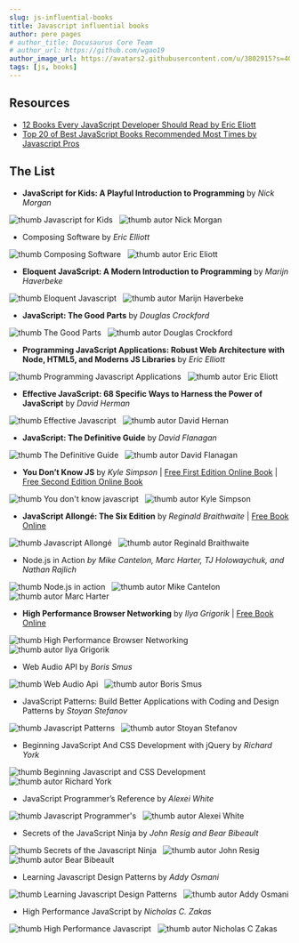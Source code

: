 ```yaml
---
slug: js-influential-books
title: Javascript influential books
author: pere pages
# author_title: Docusaurus Core Team
# author_url: https://github.com/wgao19
author_image_url: https://avatars2.githubusercontent.com/u/3802915?s=400&v=4
tags: [js, books]
---
```


## Resources

- [12 Books Every JavaScript Developer Should Read by Eric Eliott](https://medium.com/javascript-scene/12-books-every-javascript-developer-should-read-9da76157fb3)
- [Top 20 of Best JavaScript Books Recommended Most Times by Javascript Pros](https://www.blog.consultants500.com/web-mobile-design-and-development/top-20-best-javascript-book-recommended-times-javascript-pros/)

## The List

- **JavaScript for Kids: A Playful Introduction to Programming** by _Nick Morgan_

![thumb Javascript for Kids](./2020/12/13/javascsript-for-kids.jpg)
&nbsp;
![thumb autor Nick Morgan](./2020/12/13/nick-morgan.png)

- Composing Software by _Eric Elliott_

![thumb Composing Software](./2020/12/13/composing-software.jpg)
&nbsp;
![thumb autor Eric Eliott](./2020/12/13/eric-eliott.jpg)

- **Eloquent JavaScript: A Modern Introduction to Programming** by _Marijn Haverbeke_

![thumb Eloquent Javascript](./2020/12/13/eloquent-javascript.jpg)
&nbsp;
![thumb autor Marijn Haverbeke](./2020/12/13/Marijn-Haverbeke.jpg)

- **JavaScript: The Good Parts** by _Douglas Crockford_

![thumb The Good Parts](./2020/12/13/the-good-parts.jpg)
&nbsp;
![thumb autor Douglas Crockford](./2020/12/13/douglas-crockford.jpg)

- **Programming JavaScript Applications: Robust Web Architecture with Node, HTML5, and Moderns JS Libraries** by _Eric Elliott_

![thumb Programming Javascript Applications](./2020/12/13/programming-applications.jpg)
&nbsp;
![thumb autor Eric Eliott](./2020/12/13/eric-eliott.jpg)

- **Effective JavaScript: 68 Specific Ways to Harness the Power of JavaScript** by _David Herman_

![thumb Effective Javascript](./2020/12/13/effective-javascript.jpg)
&nbsp;
![thumb autor David Hernan](./2020/12/13/david-hernan.jpg)

- **JavaScript: The Definitive Guide** by _David Flanagan_

![thumb The Definitive Guide](./2020/12/13/Javascript-The-Definite-Guide.jpg)
&nbsp;
![thumb autor David Flanagan](./2020/12/13/david-flanagan.jpg)

- **You Don’t Know JS** by _Kyle Simpson_
| [Free First Edition Online Book](https://github.com/getify/You-Dont-Know-JS/blob/1st-ed/README.md)
| [Free Second Edition Online Book](https://github.com/getify/You-Dont-Know-JS)

![thumb You don't know javascript](./2020/12/13/you-dont-know-js.jpg)
&nbsp;
![thumb autor Kyle Simpson](./2020/12/13/kyle-simpson.jpg)

- **JavaScript Allongé: The Six Edition** by _Reginald Braithwaite_ | [Free Book Online](https://leanpub.com/javascriptallongesix/read)

![thumb Javascript Allongé](./2020/12/13/javascript-allonge.jpg)
&nbsp;
![thumb autor Reginald Braithwaite](./2020/12/13/Reginald-Braithwaite.png)

- Node.js in Action _by Mike Cantelon, Marc Harter, TJ Holowaychuk, and Nathan Rajlich_

![thumb Node.js in action](./2020/12/13/nodejs-in-action.jpg)
&nbsp;
![thumb autor Mike Cantelon](./2020/12/13/mike-cantelon.jpg)
&nbsp;
![thumb autor Marc Harter](./2020/12/13/marc-harter.jpg)

- **High Performance Browser Networking** by _Ilya Grigorik_
| [Free Book Online](https://hpbn.co/)

![thumb High Performance Browser Networking](./2020/12/13/high-performance-browser-networking.jpg)
&nbsp;
![thumb autor Ilya Grigorik](./2020/12/13/Ilya-Grigorik.jpg)

- Web Audio API by _Boris Smus_

![thumb Web Audio Api](./2020/12/13/web-audio-api.jpg)
&nbsp;
![thumb autor Boris Smus](./2020/12/13/boris-smus.jpg)

- JavaScript Patterns: Build Better Applications with Coding and Design Patterns by _Stoyan Stefanov_

![thumb Javascript Patterns](./2020/12/13/Javascript-Patterns.jpg)
&nbsp;
![thumb autor Stoyan Stefanov](./2020/12/13/stoyan-stefanov.jpg)

- Beginning JavaScript And CSS Development with jQuery by _Richard York_

![thumb Beginning Javascript and CSS Development](./2020/12/13/beginning-javascript-and-css-development.jpg)
&nbsp;
![thumb autor Richard York](./2020/12/13/richard-york.jpg)

- JavaScript Programmer’s Reference by _Alexei White_

![thumb Javascript Programmer's](./2020/12/13/JavaScript-Programmers-Reference-by-Alexei-White.jpg)
&nbsp;
![thumb autor Alexei White](./2020/12/13/alexei-white.jpg)

- Secrets of the JavaScript Ninja by _John Resig and Bear Bibeault_

![thumb Secrets of the Javascript Ninja](./2020/12/13/secrets-of-the-js-ninja.jpg)
&nbsp;
![thumb autor John Resig](./2020/12/13/john-resig.jpg)
&nbsp;
![thumb autor Bear Bibeault](./2020/12/13/bear-bibeault.jpg)

- Learning Javascript Design Patterns by _Addy Osmani_

![thumb Learning Javascript Design Patterns](./2020/12/13/learning-js-design-patterns.jpg)
&nbsp;
![thumb autor Addy Osmani](./2020/12/13/addy-osmani.jpg)

- High Performance JavaScript by _Nicholas C. Zakas_

![thumb High Performance Javascript](./2020/12/13/high-performance-javascript.jpg)
&nbsp;
![thumb autor Nicholas C Zakas](./2020/12/13/nicholas-c-zakas.jpg)
